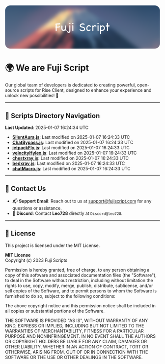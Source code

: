 ![Banner](.github/b.webp)

# 🌍 **We are Fuji Script**

Our global team of developers is dedicated to creating powerful, open-source scripts for Rise Client, designed to enhance your experience and unlock new possibilities! 🌟

---
<!-- SCRIPTS_NAVIGATION_START -->
## 📂 **Scripts Directory Navigation**

**Last Updated**: 2025-01-07 16:24:34 UTC

- **[SilentAura.js](scripts/SilentAura.js)**: Last modified on 2025-01-07 16:24:33 UTC
- **[ChatBypass.js](scripts/ChatBypass.js)**: Last modified on 2025-01-07 16:24:33 UTC
- **[jetpackFly.js](scripts/jetpackFly.js)**: Last modified on 2025-01-07 16:24:33 UTC
- **[velocityHylex.js](scripts/velocityHylex.js)**: Last modified on 2025-01-07 16:24:33 UTC
- **[chestxray.js](scripts/chestxray.js)**: Last modified on 2025-01-07 16:24:33 UTC
- **[bedxray.js](scripts/bedxray.js)**: Last modified on 2025-01-07 16:24:33 UTC
- **[chatMacro.js](scripts/chatMacro.js)**: Last modified on 2025-01-07 16:24:33 UTC

<!-- SCRIPTS_NAVIGATION_END -->

---

## 💬 **Contact Us**  
- 📬 **Support Email**: Reach out to us at [support@fujiscript.com](mailto:support@fujiscript.com) for any questions or assistance.  
- 💬 **Discord**: Contact **Leo728** directly at `Discord@leo728`.

---

## 📜 **License**

This project is licensed under the MIT License.  

**MIT License**  
Copyright (c) 2023 Fuji Scripts  

Permission is hereby granted, free of charge, to any person obtaining a copy of this software and associated documentation files (the "Software"), to deal in the Software without restriction, including without limitation the rights to use, copy, modify, merge, publish, distribute, sublicense, and/or sell copies of the Software, and to permit persons to whom the Software is furnished to do so, subject to the following conditions:  

The above copyright notice and this permission notice shall be included in all copies or substantial portions of the Software.  

THE SOFTWARE IS PROVIDED "AS IS", WITHOUT WARRANTY OF ANY KIND, EXPRESS OR IMPLIED, INCLUDING BUT NOT LIMITED TO THE WARRANTIES OF MERCHANTABILITY, FITNESS FOR A PARTICULAR PURPOSE AND NONINFRINGEMENT. IN NO EVENT SHALL THE AUTHORS OR COPYRIGHT HOLDERS BE LIABLE FOR ANY CLAIM, DAMAGES OR OTHER LIABILITY, WHETHER IN AN ACTION OF CONTRACT, TORT OR OTHERWISE, ARISING FROM, OUT OF OR IN CONNECTION WITH THE SOFTWARE OR THE USE OR OTHER DEALINGS IN THE SOFTWARE.  
